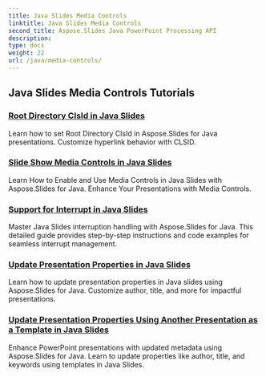 ```yaml
---
title: Java Slides Media Controls
linktitle: Java Slides Media Controls
second_title: Aspose.Slides Java PowerPoint Processing API
description: 
type: docs
weight: 22
url: /java/media-controls/
---
```


## Java Slides Media Controls Tutorials
### [Root Directory ClsId in Java Slides](./root-directory-clsid-in-java-slides/)
Learn how to set Root Directory ClsId in Aspose.Slides for Java presentations. Customize hyperlink behavior with CLSID.
### [Slide Show Media Controls in Java Slides](./slide-show-media-controls-in-java-slides/)
Learn How to Enable and Use Media Controls in Java Slides with Aspose.Slides for Java. Enhance Your Presentations with Media Controls.
### [Support for Interrupt in Java Slides](./support-for-interrupt-in-java-slides/)
Master Java Slides interruption handling with Aspose.Slides for Java. This detailed guide provides step-by-step instructions and code examples for seamless interrupt management.
### [Update Presentation Properties in Java Slides](./update-presentation-properties-in-java-slides/)
Learn how to update presentation properties in Java slides using Aspose.Slides for Java. Customize author, title, and more for impactful presentations.
### [Update Presentation Properties Using Another Presentation as a Template in Java Slides](./update-presentation-properties-using-another-presentation-as-a-template-in-java-slides/)
Enhance PowerPoint presentations with updated metadata using Aspose.Slides for Java. Learn to update properties like author, title, and keywords using templates in Java Slides.